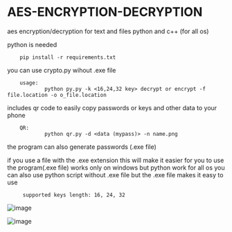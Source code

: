 # AES-ENCRYPTION-DECRYPTION
aes encryption/decryption for text and files python and c++ (for all os)

python is needed

        pip install -r requirements.txt

you can use crypto.py wihout .exe file 
        
        usage:
                python py.py -k <16,24,32 key> decrypt or encrypt -f file.location -o o_file.location


includes qr code to easily copy passwords or keys and other data to your phone

        QR:
                python qr.py -d <data (mypass)> -n name.png
  

the program can also generate passwords (.exe file)



  if you use a file with the .exe extension
  this will make it easier for you to use the program(.exe file) works only on windows but python work for all os
  you can also use python script without .exe file
  but the .exe file makes it easy to use
  
         supported keys length: 16, 24, 32 
         

![image](https://user-images.githubusercontent.com/79628437/229899928-e225b1b7-4f6f-4430-b540-cb4bb42a1bbd.png)

![image](https://user-images.githubusercontent.com/79628437/229900140-7d38ca29-d0fd-42ca-b7d9-c9a54ac66de5.png)



